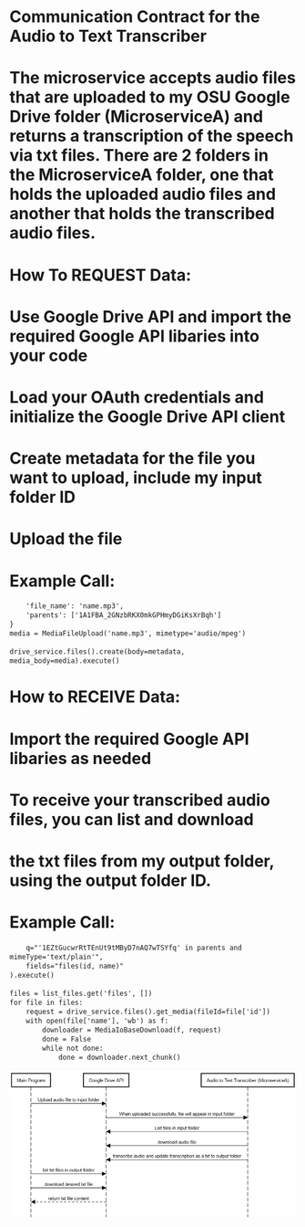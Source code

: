 # Communication Contract for the Audio to Text Transcriber

# The microservice accepts audio files that are uploaded to my OSU Google Drive folder (MicroserviceA) and returns a transcription of the speech via txt files. There are 2 folders in the MicroserviceA folder, one that holds the uploaded audio files and another that holds the transcribed audio files.


# How To REQUEST Data:
# Use Google Drive API and import the required Google API libaries into your code
# Load your OAuth credentials and initialize the Google Drive API client
# Create metadata for the file you want to upload, include my input folder ID
# Upload the file

# Example Call:
```metadata = {
    'file_name': 'name.mp3',
    'parents': ['1A1FBA_2GNzbRKX0mkGPHmyDGiKsXrBqh']
}
media = MediaFileUpload('name.mp3', mimetype='audio/mpeg')

drive_service.files().create(body=metadata, media_body=media).execute()
```

# How to RECEIVE Data:
# Import the required Google API libaries as needed
# To receive your transcribed audio files, you can list and download
# the txt files from my output folder, using the output folder ID.

# Example Call:
```list_files = drive_service.files().list(
    q="'1EZtGucwrRtTEnUt9tMByD7nAQ7wTSYfq' in parents and mimeType='text/plain'",
    fields="files(id, name)"
).execute()

files = list_files.get('files', [])
for file in files:
    request = drive_service.files().get_media(fileId=file['id'])
    with open(file['name'], 'wb') as f:
        downloader = MediaIoBaseDownload(f, request)
        done = False
        while not done:
            done = downloader.next_chunk()
```


![UML Sequence Diagram](images/diagram.png)